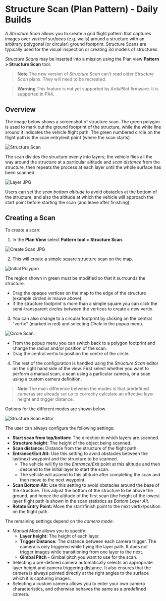 # Structure Scan (Plan Pattern) - Daily Builds

A *Structure Scan* allows you to create a grid flight pattern that captures images over *vertical surfaces* (e.g. walls) around a structure with an arbitrary polygonal (or circular) ground footprint. Structure Scans are typically used for the visual inspection or creating 3d models of structures.

*Structure Scans* may be inserted into a mission using the Plan view **Pattern > Structure Scan** tool.

> **Note** The new version of *Structure Scan* can't read older *Structure Scan* plans. They will need to be recreated.

<span></span>

> **Warning** This feature is not yet supported by ArduPilot firmware. It is supported in PX4.

## Overview

The image below shows a screenshot of structure scan. The green polygon is used to mark out the ground footprint of the structure, while the white line around it indicates the vehicle flight path. The green numbered circle on the flight path is the scan entry/exit point (where the scan starts).

![Structure Scan](../../assets/plan/structure_scan_v2/StructureScan.jpg)

The scan divides the structure evenly into layers; the vehicle flies all the way around the structure at a particular altitude and *scan distance* from the structure, then repeats the process at each layer until the whole surface has been scanned.

![Layer JPG](../../assets/plan/structure_scan_v2/layers.jpg)

Users can set the *scan bottom altitude* to avoid obstacles at the bottom of the structure, and also the altitude at which the vehicle will approach the start point before starting the scan (and leave after finishing).

## Creating a Scan

To create a scan:

1. In the **Plan View** select **Pattern tool > Structure Scan**.
  
  ![Create Scan JPG](../../assets/plan/structure_scan_v2/create_scan.jpg)

2. This will create a simple square structure scan on the map.
  
  ![Initial Polygon](../../assets/plan/structure_scan_v2/initial_polygon_scan.jpg)
  
  The region shown in green must be modified so that it surrounds the structure.
  
  - Drag the opaque vertices on the map to the edge of the structure (example circled in mauve above). 
  - If the structure footprint is more than a simple square you can click the semi-transparent circles between the vertices to create a new vertix.

3. You can also change to a circular footprint by clicking on the central "vertix" (marked in red) and selecting *Circle* in the popup menu.
  
  ![Circle Scan](../../assets/plan/structure_scan_v2/circle_scan.jpg).
  
  - From the popup menu you can switch back to a polygon footprint and change the radius and/or position of the scan.
  - Drag the central vertix to position the centre of the circle. 

4. The rest of the configuration is handled using the *Structure Scan* editor on the right hand side of the view. First select whether you want to perform a manual scan, a scan using a particular camera, or a scan using a custom camera definition.
  
  > **Note** The main difference between the modes is that predefined cameras are already set up to correctly calculate an effective layer height and trigger distance.
  
  Options for the different modes are shown below.
  
  ![Structure Scan editor](../../assets/plan/structure_scan_v2/editor_options.jpg)

The user can always configure the following settings:

- **Start scan from top/bottom:** The direction in which layers are scanned.
- **Structure height:** The height of the object being scanned.
- **Scan distance:** Distance from the structure of the flight path.
- **Entrance/Exit Alt:** Use this setting to avoid obstacles between the last/next waypoint and the structure to be scanned. 
  - The vehicle will fly to the *Entrance/Exit* point at this altitude and then descend to the initial layer to start the scan. 
  - The vehicle will ascend to this altitude after completing the scan and then move to the next waypoint.
- **Scan Bottom Alt:** Use this setting to avoid obstacles around the base of the structure. This adjust the bottom of the structure to be above the ground, and hence the altitude of the first scan (the height of the lowest layer flight path is shown in the scan statistics as *Bottom Layer Alt*.
- **Rotate Entry Point:** Move the start/finish point to the next vertix/position on the flight path.

The remaining settings depend on the *camera mode*:

- *Manual Mode* allows you to specify: 
  - **Layer height:** The height of each layer.
  - **Trigger Distance:** The distance between each camera trigger. The camera is only triggered while flying the layer path. It does not trigger images while transitioning from one layer to the next.
  - **Gimbal Pitch** - Gimbal pitch you want to use for the scan.
- Selecting a pre-defined camera automatically selects an appropriate layer height and camera triggering distance. It also ensures that the camera is always pointed directly at the right angles to the surface which it is capturing images.
- Selecting a custom camera allows you to enter your own camera characteristics, and otherwise behaves the same as a predefined camera.
